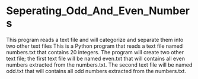 # Seperating_Odd_And_Even_Numbers
This program reads a text file and will categorize and separate them into two other text files
This is a Python program that reads a text file named numbers.txt that contains 20 integers. The program will create two other text file; the first text file will be named even.txt that will contains all even numbers extracted from the numbers.txt. The second text file will be named odd.txt that will contains all odd numbers extracted from the numbers.txt.
